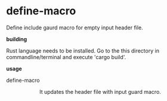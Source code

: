 # define-macro
Define include gaurd macro for empty input header file.

**building**

Rust language needs to be installed.
Go to the this directory in commandline/terminal and execute 'cargo build'.

**usage**

define-macro <header file path>
It updates the header file with input guard macro.

